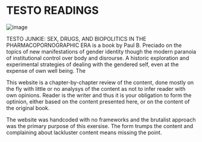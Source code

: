 # TESTO READINGS

![image](https://user-images.githubusercontent.com/43460664/157572343-761e2e7f-2f01-4917-b14f-e5b08f668541.png)

TESTO JUNKIE: SEX, DRUGS, AND BIOPOLITICS IN THE PHARMACOPORNOGRAPHIC ERA is a book by Paul B. Preciado on the topics of new manifestations of gender identity though the modern paranoia of institutional control over body and disrourse. A historic exploration and experimental strategies of dealing with the gendered self, even at the expense of own well being. The

This website is a chapter-by-chapter review of the content, done mostly on the fly with little or no analysys of the content as not to infer reader with own opinions. Reader is the writer and thus it is your obligation to form the optinion, either based on the content presented here, or on the content of the original book.

The website was handcoded with no frameworks and the brutalist approach was the primary purpose of this exersise. The form trumps the content and complaining about lackluster content means missing the point.
